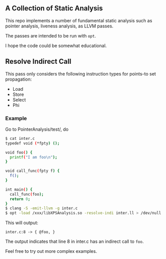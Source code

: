 ## A Collection of Static Analysis
This repo implements a number of fundamental static analysis
such as pointer analysis, liveness analysis, as LLVM passes.

The passes are intended to be run with `opt`.

I hope the code could be somewhat educational.

## Resolve Indirect Call
This pass only considers the following instruction types for points-to set propagation:
- Load
- Store
- Select
- Phi


### Example
Go to PointerAnalysis/test/, do
```bash
$ cat inter.c
typedef void (*fpty) ();

void foo() {
  printf("I am foo\n");
}

void call_func(fpty f) {
  f();
}

int main() {
  call_func(foo);
  return 0;
}
$ clang -S -emit-llvm -g inter.c
$ opt -load /xxx/libXPSAnalysis.so -resolve-indi inter.ll > /dev/null
```

This will output:
```
inter.c:8 -> { @foo, }
```
The output indicates that line 8 in inter.c has an indirect call to `foo`.

Feel free to try out more complex examples.